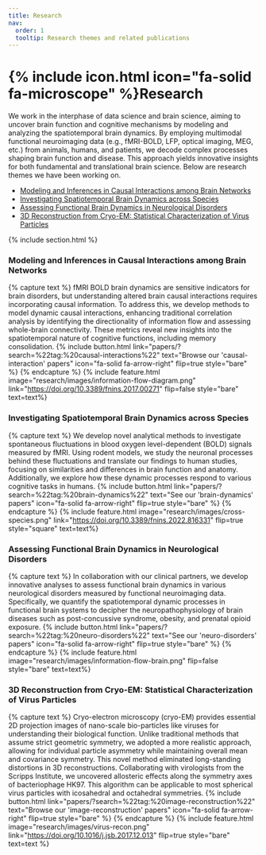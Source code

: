 ```yaml
---
title: Research
nav:
  order: 1
  tooltip: Research themes and related publications
---
```


# {% include icon.html icon="fa-solid fa-microscope" %}Research
We work in the interphase of data science and brain science, aiming to uncover brain function and cognitive mechanisms by modeling and analyzing the spatiotemporal brain dynamics. By employing multimodal functional neuroimaging data (e.g., fMRI-BOLD, LFP, optical imaging, MEG, etc.) from animals, humans, and patients, we decode complex processes shaping brain function and disease. This approach yields innovative insights for both fundamental and translational brain science. Below are research themes we have been working on.
* [Modeling and Inferences in Causal Interactions among Brain Networks](#section-1) 
* [Investigating Spatiotemporal Brain Dynamics across Species ](#section-2)
* [Assessing Functional Brain Dynamics in Neurological Disorders](#section-3)
* [3D Reconstruction from Cryo-EM: Statistical Characterization of Virus Particles](#section-4)
<a name="section-1"></a>

{% include section.html %}
### Modeling and Inferences in Causal Interactions among Brain Networks
{% capture text %}
fMRI BOLD brain dynamics are sensitive indicators for brain disorders, but understanding altered brain causal interactions requires incorporating causal information. To address this, we develop methods to model dynamic causal interactions, enhancing traditional correlation analysis by identifying the directionality of information flow and assessing whole-brain connectivity. These metrics reveal new insights into the spatiotemporal nature of cognitive functions, including memory consolidation. 
{%
  include button.html
  link="papers/?search=%22tag:%20causal-interactions%22"
  text="Browse our 'causal-interaction' papers"
  icon="fa-solid fa-arrow-right"
  flip=true
  style="bare"
%}
{% endcapture %}
<a name="section-2"></a>
{% include feature.html image="research/images/information-flow-diagram.png" link="https://doi.org/10.3389/fnins.2017.00271" flip=false  style="bare"  text=text%}


### Investigating Spatiotemporal Brain Dynamics across Species 
{% capture text %}
We develop novel analytical methods to investigate spontaneous fluctuations in blood oxygen level-dependent (BOLD) signals measured by fMRI. Using rodent models, we study the neuronal processes behind these fluctuations and translate our findings to human studies, focusing on similarities and differences in brain function and anatomy. Additionally, we explore how these dynamic processes respond to various cognitive tasks in humans. 
{%
  include button.html
  link="papers/?search=%22tag:%20brain-dynamics%22"
  text="See our 'brain-dynamics' papers"
  icon="fa-solid fa-arrow-right"
  flip=true
  style="bare"
%}
{% endcapture %}
<a name="section-3"></a>
{% include feature.html image="research/images/cross-species.png"  link="https://doi.org/10.3389/fnins.2022.816331" flip=true  style="square"  text=text%}

### Assessing Functional Brain Dynamics in Neurological Disorders
{% capture text %} In collaboration with our clinical partners, we develop innovative analyses to assess functional brain dynamics in various neurological disorders measured by functional neuroimaging data. Specifically, we quantify the spatiotemporal dynamic processes in functional brain systems to decipher the neuropathophysiology of brain diseases such as post-concussive syndrome, obesity, and prenatal opioid exposure. {%
  include button.html
  link="papers/?search=%22tag:%20neuro-disorders%22"
  text="See our 'neuro-disorders' papers"
  icon="fa-solid fa-arrow-right"
  flip=true
  style="bare"
%}
{% endcapture %}
{% include feature.html image="research/images/information-flow-brain.png"  flip=false  style="bare"  text=text%}

<a name="section-4"></a>

### 3D Reconstruction from Cryo-EM: Statistical Characterization of Virus Particles
{% capture text %}
Cryo-electron microscopy (cryo-EM) provides essential 2D projection images of nano-scale bio-particles like viruses for understanding their biological function. Unlike traditional methods that assume strict geometric symmetry, we adopted a more realistic approach, allowing for individual particle asymmetry while maintaining overall mean and covariance symmetry. This novel method eliminated long-standing distortions in 3D reconstructions. Collaborating with virologists from the Scripps Institute, we uncovered allosteric effects along the symmetry axes of bacteriophage HK97. This algorithm can be applicable to most spherical virus particles with icosahedral and octahedral symmetries. {%
  include button.html
  link="papers/?search=%22tag:%20image-reconstruction%22"
  text="Browse our 'image-reconstruction' papers"
  icon="fa-solid fa-arrow-right"
  flip=true
  style="bare"
%}
{% endcapture %}
{% include feature.html image="research/images/virus-recon.png" link="https://doi.org/10.1016/j.jsb.2017.12.013" flip=true style="bare" text=text %}
